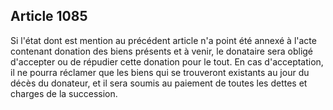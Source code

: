 Article 1085
----
Si l'état dont est mention au précédent article n'a point été annexé à l'acte
contenant donation des biens présents et à venir, le donataire sera obligé
d'accepter ou de répudier cette donation pour le tout. En cas d'acceptation, il
ne pourra réclamer que les biens qui se trouveront existants au jour du décès du
donateur, et il sera soumis au paiement de toutes les dettes et charges de la
succession.
